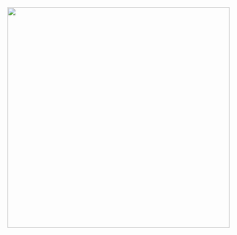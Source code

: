 <img src="https://user-images.githubusercontent.com/36128807/206512667-1940860b-8145-4254-bbab-daa1c473f470.jpg" width="100%" height="500px"/>
